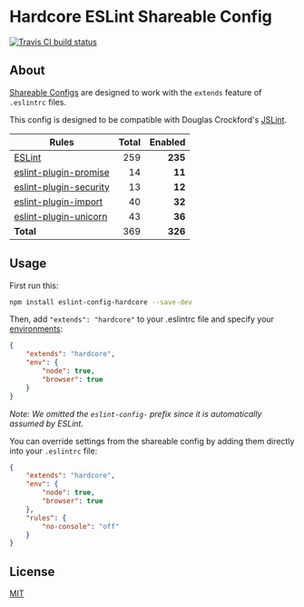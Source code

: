 # Hardcore ESLint Shareable Config

[![Travis CI build status](https://img.shields.io/travis/EvgenyOrekhov/eslint-config-hardcore/master.svg?style=flat-square)](https://travis-ci.org/EvgenyOrekhov/eslint-config-hardcore)

## About

[Shareable Configs](https://eslint.org/docs/developer-guide/shareable-configs)
are designed to work with the `extends` feature of `.eslintrc` files.

This config is designed to be compatible with Douglas Crockford's
[JSLint](https://jslint.com/).

| Rules                                                                            | Total | Enabled |
| -------------------------------------------------------------------------------- | ----: | ------: |
| [ESLint](https://eslint.org/docs/rules/)                                         | 259   | **235** |
| [eslint-plugin-promise](https://github.com/xjamundx/eslint-plugin-promise)       | 14    | **11**  |
| [eslint-plugin-security](https://github.com/nodesecurity/eslint-plugin-security) | 13    | **12**  |
| [eslint-plugin-import](https://github.com/benmosher/eslint-plugin-import)        | 40    | **32**  |
| [eslint-plugin-unicorn](https://github.com/sindresorhus/eslint-plugin-unicorn)   | 43    | **36**  |
| **Total**                                                                        | 369   | **326** |

## Usage

First run this:

```bash
npm install eslint-config-hardcore --save-dev
```

Then, add `"extends": "hardcore"` to your .eslintrc file and specify your
[environments](https://eslint.org/docs/user-guide/configuring#specifying-environments):

```json
{
    "extends": "hardcore",
    "env": {
        "node": true,
        "browser": true
    }
}
```

*Note: We omitted the `eslint-config-` prefix since it is automatically assumed
by ESLint.*

You can override settings from the shareable config by adding them directly into
your `.eslintrc` file:

```json
{
    "extends": "hardcore",
    "env": {
        "node": true,
        "browser": true
    },
    "rules": {
        "no-console": "off"
    }
}
```

## License

[MIT](LICENSE)
